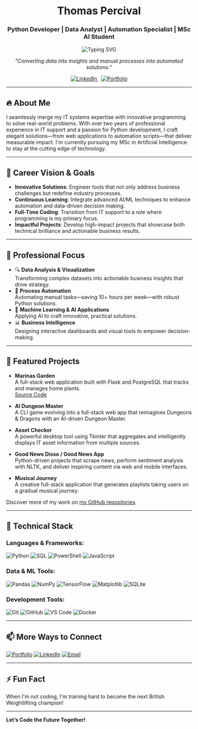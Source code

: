 <h1 align="center">Thomas Percival</h1>
<h3 align="center">
  Python Developer | Data Analyst | Automation Specialist | MSc AI Student
</h3>

<p align="center">
  <img
    src="https://readme-typing-svg.herokuapp.com/?lines=Transforming+business+challenges+into+code;Building+solutions+that+drive+results;Coding+is+my+daily+rhythm&center=true&size=18&color=79C2FF"
    alt="Typing SVG"
  />
</p>

<p align="center">
  <i>"Converting data into insights and manual processes into automated solutions."</i>
</p>

<!-- Front & Center Connect with Me -->
<p align="center">
  <a href="https://linkedin.com/in/thomaspercival" target="_blank">
    <img src="https://img.shields.io/badge/-LinkedIn-0A66C2?style=flat-square&logo=linkedin&logoColor=white" alt="LinkedIn" />
  </a>
  &nbsp;
  <a href="https://tpercival01.github.io/Portfolio" target="_blank">
    <img src="https://img.shields.io/badge/-Portfolio-4285F4?style=flat-square&logo=google-chrome&logoColor=white" alt="Portfolio" />
  </a>
</p>

---

## 🔥 About Me

I seamlessly merge my IT systems expertise with innovative programming to solve real-world problems. With over two years of professional experience in IT support and a passion for Python development, I craft elegant solutions—from web applications to automation scripts—that deliver measurable impact. I'm currently pursuing my MSc in Artificial Intelligence to stay at the cutting edge of technology.

---

## 🎯 Career Vision & Goals

- **Innovative Solutions**: Engineer tools that not only address business challenges but redefine industry processes.
- **Continuous Learning**: Integrate advanced AI/ML techniques to enhance automation and data-driven decision making.
- **Full-Time Coding**: Transition from IT support to a role where programming is my primary focus.
- **Impactful Projects**: Develop high-impact projects that showcase both technical brilliance and actionable business results.

---

## 💼 Professional Focus

- 🔍 **Data Analysis & Visualization**  
  Transforming complex datasets into actionable business insights that drive strategy.
- 🤖 **Process Automation**  
  Automating manual tasks—saving 10+ hours per week—with robust Python solutions.
- 🧠 **Machine Learning & AI Applications**  
  Applying AI to craft innovative, practical solutions.
- 📊 **Business Intelligence**  
  Designing interactive dashboards and visual tools to empower decision-making.

---

## 🚀 Featured Projects

- **Marinas Garden**  
  A full-stack web application built with Flask and PostgreSQL that tracks and manages home plants.  
  [Source Code](https://github.com/tpercival01/Marinas-Garden)

- **AI Dungeon Master**  
  A CLI game evolving into a full-stack web app that reimagines Dungeons & Dragons with an AI-driven Dungeon Master.

- **Asset Checker**  
  A powerful desktop tool using Tkinter that aggregates and intelligently displays IT asset information from multiple sources.

- **Good News Disso / Good News App**  
  Python-driven projects that scrape news, perform sentiment analysis with NLTK, and deliver inspiring content via web and mobile interfaces.

- **Musical Journey**  
  A creative full-stack application that generates playlists taking users on a gradual musical journey.

Discover more of my work on [my GitHub repositories](https://github.com/tpercival01).

---

## 🔧 Technical Stack

### Languages & Frameworks:
![Python](https://img.shields.io/badge/-Python-3776AB?style=for-the-badge&logo=python&logoColor=white)
![SQL](https://img.shields.io/badge/-SQL-4479A1?style=for-the-badge&logo=postgresql&logoColor=white)
![PowerShell](https://img.shields.io/badge/-PowerShell-5391FE?style=for-the-badge&logo=powershell&logoColor=white)
![JavaScript](https://img.shields.io/badge/-JavaScript-F7DF1E?style=for-the-badge&logo=javascript&logoColor=black)

### Data & ML Tools:
![Pandas](https://img.shields.io/badge/-Pandas-150458?style=for-the-badge&logo=pandas&logoColor=white)
![NumPy](https://img.shields.io/badge/-NumPy-013243?style=for-the-badge&logo=numpy&logoColor=white)
![TensorFlow](https://img.shields.io/badge/-TensorFlow-FF6F00?style=for-the-badge&logo=tensorflow&logoColor=white)
![Matplotlib](https://img.shields.io/badge/-Matplotlib-11557c?style=for-the-badge)
![SQLite](https://img.shields.io/badge/-SQLite-003B57?style=for-the-badge&logo=sqlite&logoColor=white)

### Development Tools:
![Git](https://img.shields.io/badge/-Git-F05032?style=for-the-badge&logo=git&logoColor=white)
![GitHub](https://img.shields.io/badge/-GitHub-181717?style=for-the-badge&logo=github)
![VS Code](https://img.shields.io/badge/-VS_Code-007ACC?style=for-the-badge&logo=visual-studio-code&logoColor=white)
![Docker](https://img.shields.io/badge/-Docker-2496ED?style=for-the-badge&logo=docker&logoColor=white)

---

## 📫 More Ways to Connect

[![Portfolio](https://img.shields.io/badge/-Portfolio-4285F4?style=for-the-badge&logo=google-chrome&logoColor=white)](https://tpercival01.github.io/Portfolio)
[![LinkedIn](https://img.shields.io/badge/-LinkedIn-0A66C2?style=for-the-badge&logo=linkedin&logoColor=white)](https://linkedin.com/in/thomaspercival)
[![Email](https://img.shields.io/badge/-Email-0078D4?style=for-the-badge&logo=microsoft-outlook&logoColor=white)](mailto:thomaspercival@live.co.uk)

---

## ⚡ Fun Fact

When I'm not coding, I'm training hard to become the next British Weightlifting champion!

---

**Let’s Code the Future Together!**
